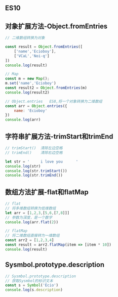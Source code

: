 ## ES10

## 对象扩展方法-Object.fromEntries

```javascript
// 二维数组转换为对象

const result = Object.fromEntries([
    ['name','Ecioboy'],
    ['VCaL','Noi-q']
])
console.log(result)

// Map
const m = new Map();
m.set('name','Ecioboy')
const result2 = Object.fromEntries(m)
console.log(result2)

// Object.entries   ES8,将一个对象转换为二维数组
const arr = Object.entries({
    name: 'Ecioboy'
})
console.log(arr)
```

## 字符串扩展方法-trimStart和trimEnd

```javascript
// trimStart()  清除左边空格
// trimEnd()    清除右边空格

let str = '     i love you      '
console.log(str)
console.log(str.trimStart())
console.log(str.trimEnd())
```

## 数组方法扩展-flat和flatMap

```javascript
// flat
// 将多维数组转换为低维数组
let arr = [1,2,3,[5,6,[7,8]]]
// 参数为深度，是一个数字
console.log(arr.flat(2))

// flatMap
// 将二维数组直接转为一维数组
const arr2 = [1,2,3,4]
const result = arr2.flatMap(item => [item * 10])
console.log(result)
```

## Sysmbol.prototype.description

```javascript
// Sysmbol.prototype.description
// 获取Sysmbol的标识文本
const s = Symbol('Ecio')
console.log(s.description)
```